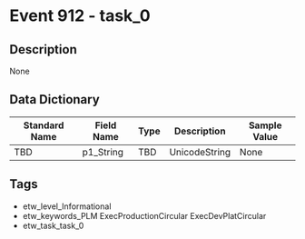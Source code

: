 # Event 912 - task_0

## Description
None

## Data Dictionary
|Standard Name|Field Name|Type|Description|Sample Value|
|---|---|---|---|---|
|TBD|p1_String|TBD|UnicodeString|None|None|

## Tags
* etw_level_Informational
* etw_keywords_PLM ExecProductionCircular ExecDevPlatCircular
* etw_task_task_0